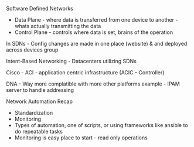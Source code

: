 Software Defined Networks

- Data Plane - where data is transferred from one device to another - whats actually transmitting the data
- Control Plane - controls where data is set, brains of the operation

In SDNs - Config changes are made in one place (website) & and deployed across devices group

Intent-Based Networking - Datacenters utilizing SDNs

Cisco - ACI - application centric infrastructure (ACIC - Controller)

DNA - Way more complatible with more other platforms example - IPAM server to handle addressing

Network Automation Recap

- Standardization
- Monitoring
- Types of automation, one of scripts, or using frameworks like ansible to do repeatable tasks
- Monitoring is easy place to start - read only operations